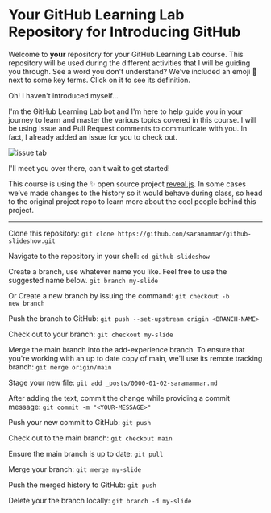 # Your GitHub Learning Lab Repository for Introducing GitHub

Welcome to **your** repository for your GitHub Learning Lab course. This repository will be used during the different activities that I will be guiding you through. See a word you don't understand? We've included an emoji 📖 next to some key terms. Click on it to see its definition.

Oh! I haven't introduced myself...

I'm the GitHub Learning Lab bot and I'm here to help guide you in your journey to learn and master the various topics covered in this course. I will be using Issue and Pull Request comments to communicate with you. In fact, I already added an issue for you to check out.

![issue tab](https://lab.github.com/public/images/issue_tab.png)

I'll meet you over there, can't wait to get started!

This course is using the :sparkles: open source project [reveal.js](https://github.com/hakimel/reveal.js/). In some cases we’ve made changes to the history so it would behave during class, so head to the original project repo to learn more about the cool people behind this project.

-------------------------------

Clone this repository:
` git clone https://github.com/saramammar/github-slideshow.git `

Navigate to the repository in your shell:
` cd github-slideshow `

Create a branch, use whatever name you like. Feel free to use the suggested name below.
` git branch my-slide `

Or Create a new branch by issuing the command:
` git checkout -b new_branch `

Push the branch to GitHub:
` git push --set-upstream origin <BRANCH-NAME> `

Check out to your branch:
` git checkout my-slide `

Merge the main branch into the add-experience branch. To ensure that you're working with an up to date copy of main, we'll use its remote tracking branch:
` git merge origin/main `

Stage your new file:
` git add _posts/0000-01-02-saramammar.md `

After adding the text, commit the change while providing a commit message:
` git commit -m "<YOUR-MESSAGE>" `

Push your new commit to GitHub:
` git push `

Check out to the main branch:
` git checkout main `

Ensure the main branch is up to date:
` git pull `

Merge your branch:
` git merge my-slide `

Push the merged history to GitHub:
` git push `

Delete your the branch locally:
` git branch -d my-slide `
